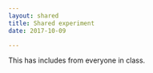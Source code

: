 ```yaml
---
layout: shared
title: Shared experiment
date: 2017-10-09

---
```


This has includes from everyone in class.
